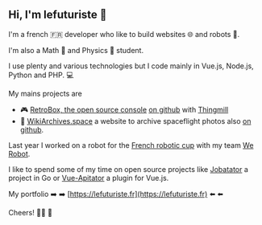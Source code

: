## Hi, I'm lefuturiste 👋

I'm a french 🇫🇷 developer who like to build websites 🌐 and robots 🤖.

I'm also a Math 🧮 and Physics 🍎 student.

I use plenty and various technologies but I code mainly in Vue.js, Node.js, Python and PHP. 💻

My mains projects are

- 🎮 [RetroBox, the open source console](https://retrobox.tech) [on github](https://github.com/retrobox) with [Thingmill](https://thingmill.fr)
- 🚀 [WikiArchives.space](https://wikiarchives.space) a website to archive spaceflight photos also [on github](https://github.com/archives-space).

Last year I worked on a robot for the [French robotic cup](https://www.coupederobotique.fr/) with my team [We Robot](https://github.com/werobot-france).

I like to spend some of my time on open source projects like [Jobatator](https://github.com/jobatator/jobatator) a project in Go or [Vue-Apitator](https://github.com/lefuturiste/vue-apitator) a plugin for Vue.js.

My portfolio ➡️ ➡️ [https://lefuturiste.fr](https://lefuturiste.fr) ⬅️ ⬅️

Cheers! 👨‍💻 🍻
